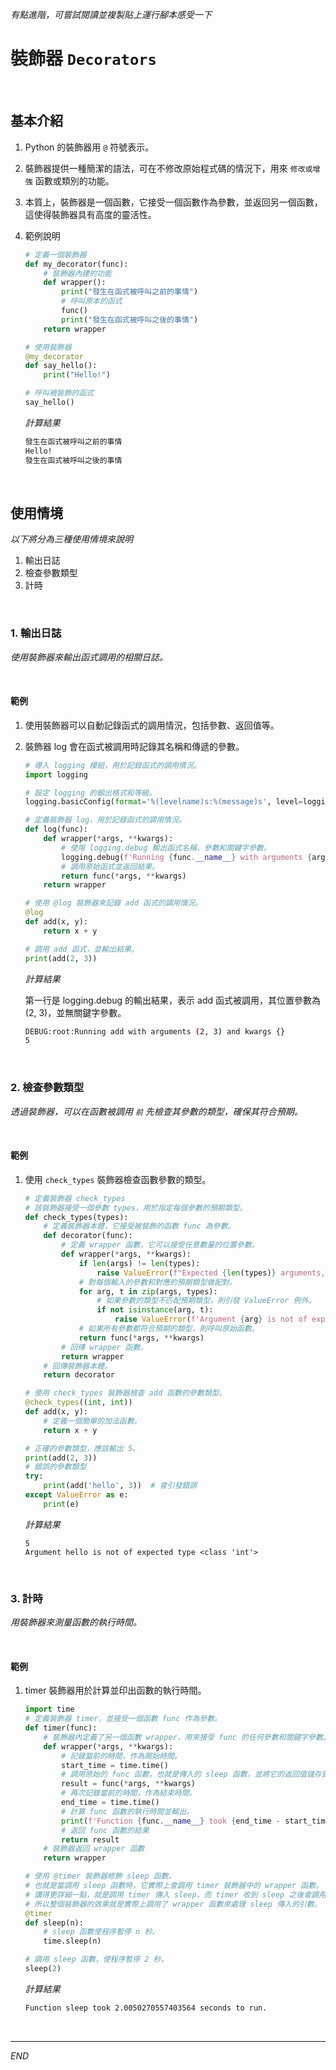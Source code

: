 _有點進階，可嘗試閱讀並複製貼上運行腳本感受一下_

# 裝飾器 `Decorators`

<br>

## 基本介紹

1. Python 的裝飾器用 `@` 符號表示。
2. 裝飾器提供一種簡潔的語法，可在不修改原始程式碼的情況下，用來 `修改或增強` 函數或類別的功能。
3. 本質上，裝飾器是一個函數，它接受一個函數作為參數，並返回另一個函數，這使得裝飾器具有高度的靈活性。
4. 範例說明

    ```python
    # 定義一個裝飾器
    def my_decorator(func):
        # 裝飾器內建的功能
        def wrapper():
            print("發生在函式被呼叫之前的事情")
            # 呼叫原本的函式
            func()
            print("發生在函式被呼叫之後的事情")
        return wrapper

    # 使用裝飾器
    @my_decorator
    def say_hello():
        print("Hello!")

    # 呼叫被裝飾的函式
    say_hello()
    ```
    _計算結果_
    ```bash
    發生在函式被呼叫之前的事情
    Hello!
    發生在函式被呼叫之後的事情
    ```

<br>


## 使用情境

_以下將分為三種使用情境來說明_

1. 輸出日誌
2. 檢查參數類型
3. 計時

<br>

### 1. 輸出日誌

_使用裝飾器來輸出函式調用的相關日誌。_

<br>

#### 範例

1. 使用裝飾器可以自動記錄函式的調用情況，包括參數、返回值等。
2. 裝飾器 log 會在函式被調用時記錄其名稱和傳遞的參數。

    ```python
    # 導入 logging 模組，用於記錄函式的調用情況。
    import logging

    # 設定 logging 的輸出格式和等級。
    logging.basicConfig(format='%(levelname)s:%(message)s', level=logging.DEBUG)

    # 定義裝飾器 log，用於記錄函式的調用情況。
    def log(func):
        def wrapper(*args, **kwargs):
            # 使用 logging.debug 輸出函式名稱、參數和關鍵字參數。
            logging.debug(f'Running {func.__name__} with arguments {args} and kwargs {kwargs}')
            # 調用原始函式並返回結果。
            return func(*args, **kwargs)
        return wrapper

    # 使用 @log 裝飾器來記錄 add 函式的調用情況。
    @log
    def add(x, y):
        return x + y

    # 調用 add 函式，並輸出結果。
    print(add(2, 3))
    ```

    _計算結果_
   
   第一行是 logging.debug 的輸出結果，表示 add 函式被調用，其位置參數為 (2, 3)，並無關鍵字參數。

    ```bash
    DEBUG:root:Running add with arguments (2, 3) and kwargs {}
    5
    ```

<br>

### 2. 檢查參數類型

_透過裝飾器，可以在函數被調用 `前` 先檢查其參數的類型，確保其符合預期。_


<br>

#### 範例

1. 使用 `check_types` 裝飾器檢查函數參數的類型。

    ```python
    # 定義裝飾器 check_types
    # 該裝飾器接受一個參數 types，用於指定每個參數的預期類型。
    def check_types(types):
        # 定義裝飾器本體，它接受被裝飾的函數 func 為參數。
        def decorator(func):
            # 定義 wrapper 函數，它可以接受任意數量的位置參數。
            def wrapper(*args, **kwargs):
                if len(args) != len(types):
                    raise ValueError(f"Expected {len(types)} arguments, got {len(args)} arguments.")
                # 對每個輸入的參數和對應的預期類型做配對。
                for arg, t in zip(args, types):
                    # 如果參數的類型不匹配預期類型，則引發 ValueError 例外。
                    if not isinstance(arg, t):
                        raise ValueError(f'Argument {arg} is not of expected type {t}')
                # 如果所有參數都符合預期的類型，則呼叫原始函數。
                return func(*args, **kwargs)
            # 回傳 wrapper 函數。
            return wrapper
        # 回傳裝飾器本體。
        return decorator

    # 使用 check_types 裝飾器檢查 add 函數的參數類型。
    @check_types((int, int))
    def add(x, y):
        # 定義一個簡單的加法函數。
        return x + y

    # 正確的參數類型，應該輸出 5。
    print(add(2, 3)) 
    # 錯誤的參數類型
    try:
        print(add('hello', 3))  # 會引發錯誤
    except ValueError as e:
        print(e)
    ```

    _計算結果_
    ```
    5
    Argument hello is not of expected type <class 'int'>
    ```



<br>

### 3. 計時

_用裝飾器來測量函數的執行時間。_

<br>


#### 範例

1. timer 裝飾器用於計算並印出函數的執行時間。

    ```python
    import time
    # 定義裝飾器 timer，並接受一個函數 func 作為參數。
    def timer(func):
        # 裝飾器內定義了另一個函數 wrapper，用來接受 func 的任何參數和關鍵字參數。
        def wrapper(*args, **kwargs):
            # 記錄當前的時間，作為開始時間。
            start_time = time.time()
            # 調用原始的 func 函數，也就是傳入的 sleep 函數，並將它的返回值儲存到 result。
            result = func(*args, **kwargs)
            # 再次記錄當前的時間，作為結束時間。
            end_time = time.time()
            # 計算 func 函數的執行時間並輸出。
            print(f'Function {func.__name__} took {end_time - start_time} seconds to run.')
            # 返回 func 函數的結果
            return result
        # 裝飾器返回 wrapper 函數
        return wrapper

    # 使用 @timer 裝飾器修飾 sleep 函數。
    # 也就是當調用 sleep 函數時，它實際上會調用 timer 裝飾器中的 wrapper 函數。
    # 講得更詳細一點，就是調用 timer 傳入 sleep，而 timer 收到 sleep 之後會調用內部函數 wrapper
    # 所以整個裝飾器的效果就是實際上調用了 wrapper 函數來處理 sleep 傳入的引數。
    @timer
    def sleep(n):
        # sleep 函數使程序暫停 n 秒。
        time.sleep(n)

    # 調用 sleep 函數，使程序暫停 2 秒。
    sleep(2)
    ```
    
    _計算結果_
    ```bash
    Function sleep took 2.0050270557403564 seconds to run.
    ```

<br>

---

_END_
